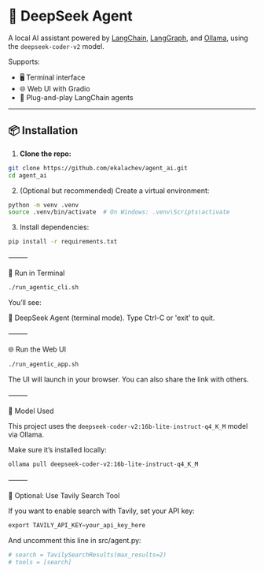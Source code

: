 # 🧠 DeepSeek Agent

A local AI assistant powered by [LangChain](https://github.com/langchain-ai/langchain), [LangGraph](https://github.com/langchain-ai/langgraph), and [Ollama](https://github.com/ollama/ollama), using the `deepseek-coder-v2` model.

Supports:
- 🖥 Terminal interface
- 🌐 Web UI with Gradio
- 🧩 Plug-and-play LangChain agents

---

## 📦 Installation

1. **Clone the repo:**

```bash
git clone https://github.com/ekalachev/agent_ai.git
cd agent_ai
```

2.	(Optional but recommended) Create a virtual environment:
```bash
python -m venv .venv
source .venv/bin/activate  # On Windows: .venv\Scripts\activate
```

3.	Install dependencies:

```bash
pip install -r requirements.txt
```


⸻

🤖 Run in Terminal

```bash
./run_agentic_cli.sh
```

You’ll see:

🔹 DeepSeek Agent (terminal mode). Type Ctrl-C or 'exit' to quit.



⸻

🌐 Run the Web UI

```bash
./run_agentic_app.sh
```

The UI will launch in your browser. You can also share the link with others.

⸻

🧠 Model Used

This project uses the `deepseek-coder-v2:16b-lite-instruct-q4_K_M` model via Ollama.

Make sure it’s installed locally:
```bash
ollama pull deepseek-coder-v2:16b-lite-instruct-q4_K_M
```

⸻

🔐 Optional: Use Tavily Search Tool

If you want to enable search with Tavily, set your API key:

```python
export TAVILY_API_KEY=your_api_key_here
```

And uncomment this line in src/agent.py:

```python
# search = TavilySearchResults(max_results=2)
# tools = [search]
```
